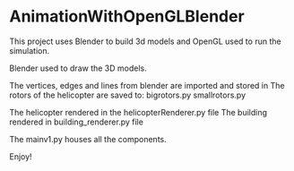 # AnimationWithOpenGLBlender
This project uses Blender to build 3d models and OpenGL used to run the simulation.

Blender used to draw the 3D models.

The vertices, edges and lines from blender are imported and stored in
The rotors of the helicopter are saved to:
       bigrotors.py
       smallrotors.py

The helicopter rendered in the helicopterRenderer.py file
The building rendered in building_renderer.py file

The mainv1.py houses all the components.

Enjoy!
